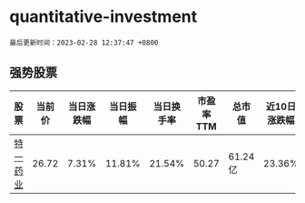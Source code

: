 # quantitative-investment

`最后更新时间：2023-02-28 12:37:47 +0800`

## 强势股票

|股票|当前价|当日涨跌幅|当日振幅|当日换手率|市盈率TTM|总市值|近10日涨跌幅|
|----|----|----|----|----|----|----|----|
|[特一药业](https://xueqiu.com/S/SZ002728)|26.72|7.31%|11.81%|21.54%|50.27|61.24亿|23.36%|
